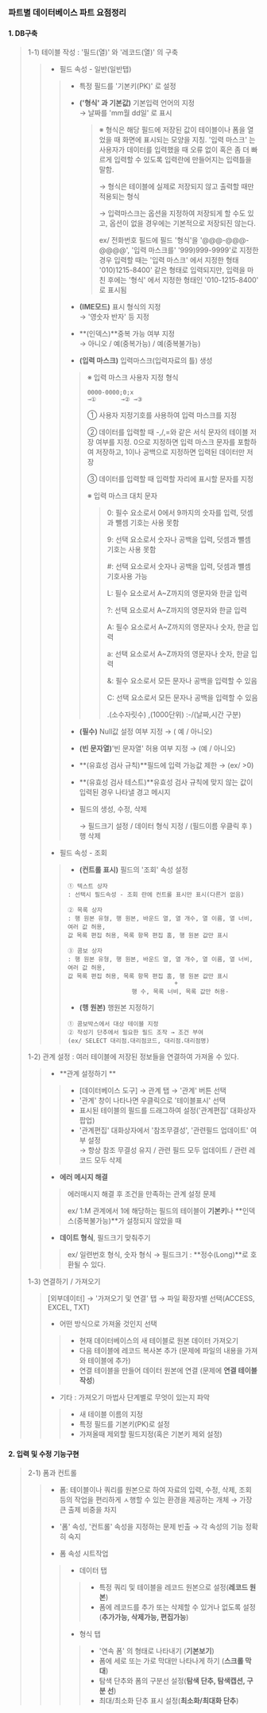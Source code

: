 ### 	파트별 데이터베이스 파트 요점정리 

#### 1. DB구축

> 1-1) 테이블 작성 : '필드(열)' 와 '레코드(열)' 의 구축 
>
> > - 필드 속성 - 일반(일반탭)
> >
> > > * 특정 필드를 '기본키(PK)' 로 설정
> > >
> > > * **('형식' 과 기본값)** 기본입력 언어의 지정<br>→ 날짜를 'mm월 dd일' 로 표시 
> > >
> > >   > ※ 형식은 해당 필드에 저장된 값이 테이블이나 폼을 열었을 때 화면에 표시되는 모양을 지칭. '입력 마스크' 는 사용자가 데이터를 입력했을 때 오류 없이 혹은 좀 더 빠르게 입력할 수 있도록 입력란에 만들어지는 입력틀을 말함. 
> > >   >
> > >   > → 형식은 테이블에 실제로 저장되지 않고 출력할 때만 적용되는 형식
> > >   >
> > >   > → 입력마스크는 옵션을 지정하여 저장되게 할 수도 있고, 옵션이 없을 경우에는 기본적으로 저장되진 않는다. 
> > >   >
> > >   > ex/ 전화번호 필드에 필드 '형식'을 '@@@-@@@-@@@@', '입력 마스크를' '999)999-9999'로 지정한 경우 입력할 때는 '입력 마스크' 에서 지정한 형태 '010)1215-8400' 같은 형태로 입력되지만, 입력을 마친 후에는 '형식' 에서 지정한 형태인 '010-1215-8400' 로 표시됨 
> > >   >
> > >   > 
> > >
> > > * **(IME모드)**  표시 형식의 지정<br>→  '영숫자 반자' 등 지정 
> > >
> > > * **(인덱스)**중복 가능 여부 지정<br>→ 아니오 / 예(중복가능) / 예(중복불가능)
> > >
> > > * **(입력 마스크)** 입력마스크(입력자료의 틀) 생성 
> > >
> > > > ※ 입력 마스크 사용자 지정 형식 
> > > >
> > > > ```
> > > > 0000-0000;0;x
> > > > →①       →② →③
> > > > ```
> > > >
> > > > ① 사용자 지정기호를 사용하여 입력 마스크를 지정 
> > > >
> > > > ② 데이터를 입력할 때 -,/,=와 같은 서식 문자의 테이블 저장 여부를 지정. 0으로 지정하면 입력 마스크 문자를 포함하여 저장하고, 1이나 공백으로 지정하면 입력된 데이터만 저장 
> > > >
> > > > ③ 데이터를 입력할 때 입력할 자리에 표시할 문자를 지정 
> > > >
> > > > ※ 입력 마스크 대치 문자 
> > > >
> > > > > 0: 필수 요소로서 0에서 9까지의 숫자를 입력, 덧셈과 뺄셈 기호는 사용 못함 
> > > > >
> > > > > 9: 선택 요소로서 숫자나 공백을 입력, 덧셈과 뺄셈 기호는 사용 못함 
> > > > >
> > > > > #: 선택 요소로서 숫자나 공백을 입력, 덧셈과 뺼셈 기호사용 가능 
> > > > >
> > > > > L: 필수 요소로서 A~Z까지의 영문자와 한글 입력
> > > > >
> > > > > ?: 선택 요소로서 A~Z까지의 영문자와 한글 입력 
> > > > >
> > > > > A: 필수 요소로서 A~Z까지의 영문자나 숫자, 한글 입력 
> > > > >
> > > > > a: 선택 요소로서 A~Z까자의 영문자나 숫자, 한글 입력 
> > > > >
> > > > > &: 필수 요소로서 모든 문자나 공백을 입력할 수 있음 
> > > > >
> > > > > C: 선택 요소로서 모든 문자나 공백을 입력할 수 있음 
> > > > >
> > > > > .(소수자릿수) ,(1000단위) :-/(날짜,시간 구분)
> > > > >
> > > > > 
> > >
> > > * **(필수)** Null값 설정 여부 지정 → ( 예 / 아니오)
> > >
> > > * **(빈 문자열)**'빈 문자열' 허용 여부 지정 → (예 / 아니오)
> > >
> > > * **(유효성 검사 규칙)**필드에 입력 가능값 제한 → (ex/ >0)
> > >
> > > * **(유효성 검사 테스트)**유효성 검사 규칙에 맞지 않는 값이 입력된 경우 나타낼 경고 메시지  
> > >
> > > * 필드의 생성, 수정, 삭제 
> > >
> > >   → 필드크기 설정 / 데이터 형식 지정 / (필드이름 우클릭 후 ) 행 삭제 
> >
> > - 필드 속성 - 조회
> >
> > > * **(컨트롤 표시)** 필드의 '조회' 속성 설정 
> > >
> > > ```
> > > ① 텍스트 상자 
> > > : 선택시 필드속성 - 조회 란에 컨트롤 표시만 표시(다른거 없음) 
> > > 
> > > ② 목록 상자 
> > > : 행 원본 유형, 행 원본, 바운드 열, 열 개수, 열 이름, 열 너비, 여러 값 허용, 
> > > 값 목록 편집 허용, 목록 항목 편집 홈, 행 원본 값만 표시 
> > > 
> > > ③ 콤보 상자 
> > > : 행 원본 유형, 행 원본, 바운드 열, 열 개수, 열 이름, 열 너비, 여러 값 허용, 
> > > 값 목록 편집 허용, 목록 항목 편집 홈, 행 원본 값만 표시 
> > > 								+
> > > 					행 수, 목록 너비, 목록 값만 허용- 
> > > ```
> > >
> > > - **(행 원본)** 행원본 지정하기 
> > >
> > > ```
> > > ① 콤보박스에서 대상 테이블 지정
> > > ② 작성기 단추에서 필요한 필드 조작 → 조건 부여 
> > > (ex/ SELECT 대리점.대리점코드, 대리점.대리점명)
> > > ```
> >
> > 
>
> 1-2) 관계 설정 : 여러 테이블에 저장된 정보들을 연결하여 가져올 수 있다. 
>
> > - **관계 설정하기 **
> >
> > > * [데이터베이스 도구] → 관계 탭 → '관계' 버튼 선택
> > > * '관계' 창이 나타나면 우클릭으로 '테이블표시' 선택
> > > * 표시된 테이블의 필드를 드래그하여 설정('관계편집' 대화상자 팝업)
> > > * '관계편집' 대화상자에서 '참조무결성', '관련필드 업데이트' 여부 설정<br>→ 항상 참조 무결성 유지 / 관련 필드 모두 업데이트 / 관련 레코드 모두 삭제 
> >
> > - **에러 메시지 해결**
> >
> > > 에러매시지 해결 후 조건을 만족하는 관계 설정 문제 
> > >
> > > ex/ 1:M 관계에서 1에 해당하는 필드의 테이블이 **기본키**나 **인덱스(중복불가능)**가 설정되지 않았을 때
> >
> > - **데이트 형식**, 필드크기 맞춰주기
> >
> > > ex/ 일련번호 형식, 숫자 형식 → 필드크기 : **정수(Long)**로 호환될 수 있다. 
> > >
> > > 
>
> 1-3) 연결하기 / 가져오기 
>
> > [외부데이터] → '가져오기 및 연결' 탭 → 파일 확장자별 선택(ACCESS, EXCEL, TXT)
> >
> > - 어떤 방식으로 가져올 것인지 선택
> >
> > > * 현재 데이터베이스의 새 테이블로 원본 데이터 가져오기 
> > > * 다음 테이블에 레코드 복사본 추가 (문제에 파일의 내용을 가져와 테이블에 추가)
> > > * 연결 테이블을 만들어 데이터 원본에 연결 (문제에 **연결 테이블 작성**)
> >
> > - 기타 : 가져오기 마법사 단계별로 무엇이 있는지 파악 
> >
> > > * 새 테이블 이름의 지정 
> > > * 특정 필드를 기본키(PK)로 설정 
> > > * 가져올때 제외할 필드지정(혹은 기본키 제외 설정)





#### 2. 입력 및 수정 기능구현 

> 2-1) 폼과 컨트롤 
>
> > - 폼: 테이블이나 쿼리를 원본으로 하여 자료의 입력, 수정, 삭제, 조회 등의 작업을 편리하게 ㅅ행할 수 있는 환경을 제공하는 개체 → 가장 큰 출제 비중을 차지 
> > - '폼' 속성, '컨트롤' 속성을 지정하는 문제 빈출 → 각 속성의 기능 정확히 숙지 
> >
> > - 폼 속성 시트작업
> >
> > > * 데이터 탭 
> > >
> > > > * 특정 쿼리 및 테이블을 레코드 원본으로 설정(**레코드 원본**)
> > > > * 폼에 레코드를 추가 또는 삭제할 수 있거나 없도록 설정(**추가가능, 삭제가능, 편집가능**)
> > >
> > > * 형식 탭 
> > >
> > > > * '연속 폼' 의 형태로 나타내기 (**기본보기**)
> > > > * 폼에 세로 또는 가로 막대만 나타나게 하기 (**스크롤 막대**)
> > > > * 탐색 단추와 폼의 구분선 설정(**탐색 단추, 탐색캡션, 구분 선**)
> > > > * 최대/최소화 단추 표시 설정(**최소화/최대화 단추**)
> > >
> > > 
